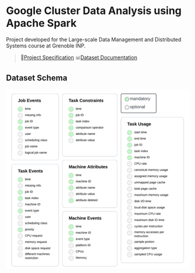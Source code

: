 # Google Cluster Data Analysis using Apache Spark
Project developed for the Large-scale Data Management and Distributed Systems course at Grenoble INP.

> 📄[Project Specification](https://tropars.github.io/downloads/lectures/LSDM/LSDM-lab-spark-google.pdf) 📊[Dataset Documentation](https://github.com/google/cluster-data/blob/master/ClusterData2011_2.md)

## Dataset Schema

![](images/schema.png)